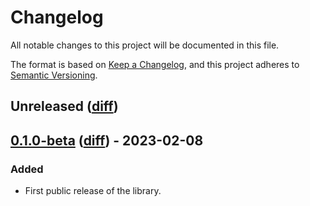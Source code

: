 # Changelog

All notable changes to this project will be documented in this file.

The format is based on [Keep a Changelog](https://keepachangelog.com/en/1.0.0/),
and this project adheres to
[Semantic Versioning](https://semver.org/spec/v2.0.0.html).

## Unreleased ([diff][unreleased-diff])

## [0.1.0-beta][] ([diff][0.1.0-beta-diff]) - 2023-02-08

### Added

- First public release of the library.

<!-- diffs -->

[unreleased-diff]:
  https://github.com/hashicorp/vault-client-dotnet/compare/0.1.0-beta...HEAD
[0.1.0-beta-diff]:
  https://github.com/hashicorp/vault-client-dotnet/commits/0.1.0-beta

<!-- releases -->

[0.1.0-beta]:
  https://github.com/hashicorp/vault-client-dotnet/releases/tag/0.1.0-beta
